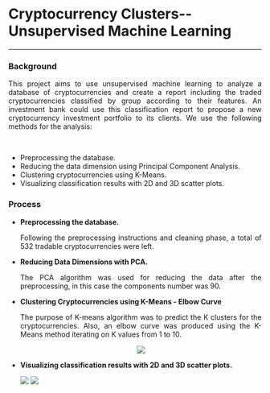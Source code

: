 <h1>Cryptocurrency Clusters--Unsupervised Machine Learning</h1>
<hr>
<h3>Background</h3>
<p align= 'justify'>This project aims to use unsupervised machine learning to analyze a database of cryptocurrencies and create a report including the traded cryptocurrencies classified by group according to their features.
An investment bank could use this classification report to propose a new cryptocurrency investment portfolio to its clients.
We use the following methods for the analysis:</p>
<br>
<ul>
<li>Preprocessing the database.</li>
<li>Reducing the data dimension using Principal Component Analysis.</li>
<li>Clustering cryptocurrencies using K-Means.</li>
<li>Visualizing classification results with 2D and 3D scatter plots.</li>
</ul>
<h3>Process</h3>
<ul>
<li><strong>Preprocessing the database.</strong></li>
<p align= 'justify'>Following the preprocessing instructions and cleaning phase, a total of 532 tradable cryptocurrencies were left. </p>
<li><strong>Reducing Data Dimensions with PCA.</strong></li>
<p align= 'justify'>The PCA algorithm was used for reducing the data after the preprocessing, in this case the components number was 90.</p>

<li><strong>Clustering Cryptocurrencies using K-Means - Elbow Curve</strong></li>
<p align= 'justify'>The purpose of K-means algorithm was to predict the K clusters for the cryptocurrencies.   Also, an elbow curve was produced using the K-Means method iterating on K values from 1 to 10.</p>
<p align= 'center'>
<img src='https://github.com/Karla-Flores/Cryptocurrency-Clusters--Unsupervised-Machine-Learning/blob/main/Screenshots/Elbow_Curve.png'>
</p>
<li><strong>Visualizing classification results with 2D and 3D scatter plots.</strong></li>
<p align= 'justify'></p>
<img src = 'https://github.com/Karla-Flores/Cryptocurrency-Clusters--Unsupervised-Machine-Learning/blob/main/Screenshots/Scatterplot.png'> 
  
<img src = 'https://github.com/Karla-Flores/Cryptocurrency-Clusters--Unsupervised-Machine-Learning/blob/main/Screenshots/3D.png'>
</ul>


<p align= 'justify'></p>
<h3></h3>
